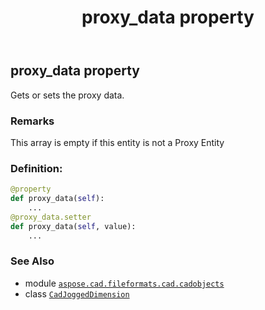 ﻿---
title: proxy_data property
second_title: Aspose.CAD for Python via .NET API References
description: 
type: docs
weight: 590
url: /python-net/aspose.cad.fileformats.cad.cadobjects/cadjoggeddimension/proxy_data/
is_root: false
---

## proxy_data property


Gets or sets the proxy data.

### Remarks 


This array is empty if this entity is not a Proxy Entity
### Definition:
```python
@property
def proxy_data(self):
    ...
@proxy_data.setter
def proxy_data(self, value):
    ...
```

### See Also
* module [`aspose.cad.fileformats.cad.cadobjects`](../../)
* class [`CadJoggedDimension`](/cad/python-net/aspose.cad.fileformats.cad.cadobjects/cadjoggeddimension)
